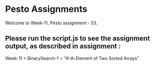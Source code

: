 # Pesto Assignments  

Welcome to Week-11, Pesto assignment - 53.

## Please run the script.js to see the assignment output, as described in assignment :
Week-11 > BinarySearch-1 > "K-th Element of Two Sorted Arrays"